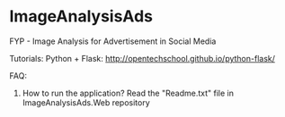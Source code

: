 # ImageAnalysisAds
FYP - Image Analysis for Advertisement in Social Media 

Tutorials:
Python + Flask:
http://opentechschool.github.io/python-flask/

FAQ:
1. How to run the application?
Read the "Readme.txt" file in ImageAnalysisAds.Web repository

